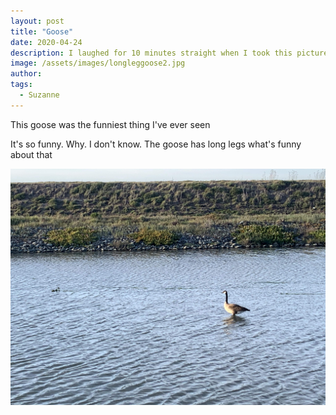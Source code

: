 ```yaml
---
layout: post
title: "Goose"
date: 2020-04-24
description: I laughed for 10 minutes straight when I took this picture.
image: /assets/images/longleggoose2.jpg
author: 
tags: 
  - Suzanne
---
```


This goose was the funniest thing I've ever seen

It's so funny. Why. I don't know. The goose has long legs what's funny about that

![Another pic](/assets/images/longleggoose1.jpg)

